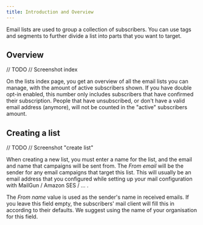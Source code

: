```yaml
---
title: Introduction and Overview
---
```


Email lists are used to group a collection of subscribers. You can use tags and segments to further divide a list into parts that you want to target.

## Overview

// TODO // Screenshot index

On the lists index page, you get an overview of all the email lists you can manage, with the amount of active subscribers shown. If you have double opt-in enabled, this number only includes subscribers that have confirmed their subscription. People that have unsubscribed, or don't have a valid email address (anymore), will not be counted in the "active" subscribers amount.

## Creating a list

// TODO // Screenshot "create list"

When creating a new list, you must enter a name for the list, and the email and name that campaigns will be sent from. The _From email_ will be the sender for any email campaigns that target this list. This will usually be an email address that you configured while setting up your mail configuration with MailGun / Amazon SES / … .

The _From name_ value is used as the sender's name in received emails. If you leave this field empty, the subscribers' mail client will fill this in according to their defaults. We suggest using the name of your organisation for this field.
